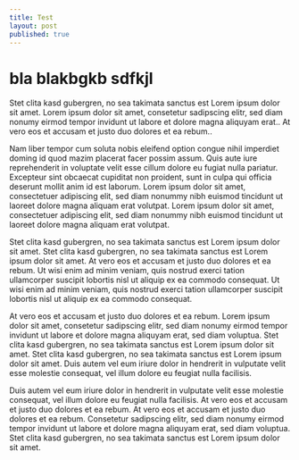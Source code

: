 ```yaml
---
title: Test
layout: post
published: true
---
```

bla blakbgkb
sdfkjl
===

Stet clita kasd gubergren, no sea takimata sanctus est Lorem ipsum dolor sit amet. Lorem ipsum dolor sit amet, consetetur sadipscing elitr, sed diam nonumy eirmod tempor invidunt ut labore et dolore magna aliquyam erat.. At vero eos et accusam et justo duo dolores et ea rebum..

Nam liber tempor cum soluta nobis eleifend option congue nihil imperdiet doming id quod mazim placerat facer possim assum. Quis aute iure reprehenderit in voluptate velit esse cillum dolore eu fugiat nulla pariatur. Excepteur sint obcaecat cupiditat non proident, sunt in culpa qui officia deserunt mollit anim id est laborum. Lorem ipsum dolor sit amet, consectetuer adipiscing elit, sed diam nonummy nibh euismod tincidunt ut laoreet dolore magna aliquam erat volutpat. Lorem ipsum dolor sit amet, consectetuer adipiscing elit, sed diam nonummy nibh euismod tincidunt ut laoreet dolore magna aliquam erat volutpat.

Stet clita kasd gubergren, no sea takimata sanctus est Lorem ipsum dolor sit amet. Stet clita kasd gubergren, no sea takimata sanctus est Lorem ipsum dolor sit amet. At vero eos et accusam et justo duo dolores et ea rebum. Ut wisi enim ad minim veniam, quis nostrud exerci tation ullamcorper suscipit lobortis nisl ut aliquip ex ea commodo consequat. Ut wisi enim ad minim veniam, quis nostrud exerci tation ullamcorper suscipit lobortis nisl ut aliquip ex ea commodo consequat.

At vero eos et accusam et justo duo dolores et ea rebum. Lorem ipsum dolor sit amet, consetetur sadipscing elitr, sed diam nonumy eirmod tempor invidunt ut labore et dolore magna aliquyam erat, sed diam voluptua. Stet clita kasd gubergren, no sea takimata sanctus est Lorem ipsum dolor sit amet. Stet clita kasd gubergren, no sea takimata sanctus est Lorem ipsum dolor sit amet. Duis autem vel eum iriure dolor in hendrerit in vulputate velit esse molestie consequat, vel illum dolore eu feugiat nulla facilisis.

Duis autem vel eum iriure dolor in hendrerit in vulputate velit esse molestie consequat, vel illum dolore eu feugiat nulla facilisis. At vero eos et accusam et justo duo dolores et ea rebum. At vero eos et accusam et justo duo dolores et ea rebum. Consetetur sadipscing elitr, sed diam nonumy eirmod tempor invidunt ut labore et dolore magna aliquyam erat, sed diam voluptua. Stet clita kasd gubergren, no sea takimata sanctus est Lorem ipsum dolor sit amet.